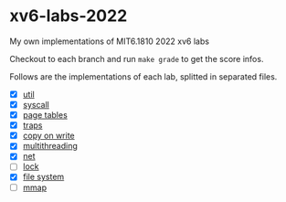 # xv6-labs-2022
My own implementations of MIT6.1810 2022 xv6 labs

Checkout to each branch and run `make grade` to get the score infos.

Follows are the implementations of each lab, splitted in separated files.

* [x] [util](./util.md)
* [x] [syscall](./syscall.md)
* [x] [page tables](./pagetable.md)
* [x] [traps](./traps.md)
* [x] [copy on write](./cow.md)
* [x] [multithreading](./thread.md)
* [x] [net](./net.md)
* [ ] [lock](./lock.md)
* [x] [file system](./fs.md)
* [ ] [mmap](./mmap.md)
